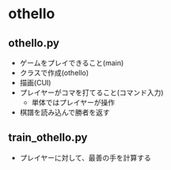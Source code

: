 # othello

## othello.py
- ゲームをプレイできること(main)
- クラスで作成(othello)
- 描画(CUI)
- プレイヤーがコマを打てること(コマンド入力)
  - 単体ではプレイヤーが操作
- 棋譜を読み込んで勝者を返す

## train_othello.py
- プレイヤーに対して、最善の手を計算する

